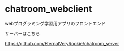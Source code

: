 # chatroom_webclient
webプログラミング学習用アプリのフロントエンド

サーバーはこちら

https://github.com/EternalVeryRookie/chatroom_server
